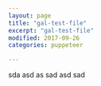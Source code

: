 ```yaml
---
layout: page
title: "gal-test-file"
excerpt: "gal-test-file"
modified: 2017-09-26
categories: puppeteer

---
```

sda asd as sad asd sad 
